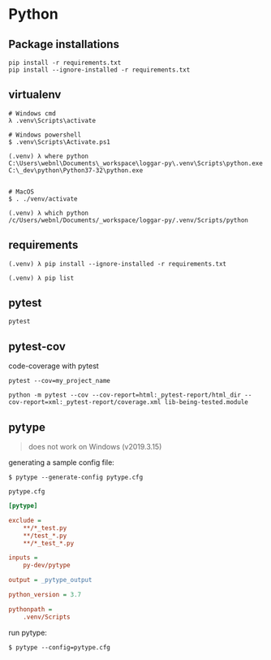 # Python

## Package installations

```
pip install -r requirements.txt
pip install --ignore-installed -r requirements.txt
```

## virtualenv

```
# Windows cmd
λ .venv\Scripts\activate

# Windows powershell
$ .venv\Scripts\Activate.ps1

(.venv) λ where python
C:\Users\webnl\Documents\_workspace\loggar-py\.venv\Scripts\python.exe
C:\_dev\python\Python37-32\python.exe


# MacOS
$ . ./venv/activate

(.venv) λ which python
/c/Users/webnl/Documents/_workspace/loggar-py/.venv/Scripts/python
```

## requirements

```
(.venv) λ pip install --ignore-installed -r requirements.txt

(.venv) λ pip list
```

## pytest

```
pytest
```

## pytest-cov

code-coverage with pytest

```
pytest --cov=my_project_name

python -m pytest --cov --cov-report=html:_pytest-report/html_dir --cov-report=xml:_pytest-report/coverage.xml lib-being-tested.module
```

## pytype

> does not work on Windows (v2019.3.15)

generating a sample config file:

```
$ pytype --generate-config pytype.cfg
```

`pytype.cfg`

```cfg
[pytype]

exclude =
    **/*_test.py
    **/test_*.py
    **/*_test_*.py

inputs =
    py-dev/pytype

output = _pytype_output

python_version = 3.7

pythonpath =
    .venv/Scripts
```

run pytype:

```
$ pytype --config=pytype.cfg
```
